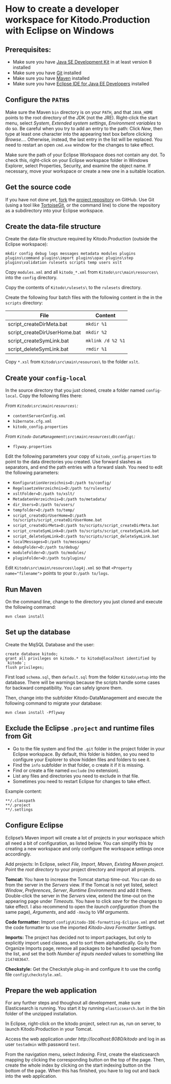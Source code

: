 How to create a developer workspace for Kitodo.Production with Eclipse on Windows
=================================================================================

Prerequisites:
--------------
* Make sure you have [Java SE Development Kit](http://www.oracle.com/technetwork/java/javase/downloads/index.html) in at least version 8 installed
* Make sure you have [Git](https://git-scm.com/downloads) installed
* Make sure you have [Maven](https://maven.apache.org/download.cgi) installed
* Make sure you have [Eclipse IDE for Java EE Developers](https://www.eclipse.org/downloads/) installed


Configure the `PATH`s
---------------------

Make sure the Maven `bin` directory is on your `PATH`, and that `JAVA_HOME` points to the root directory of the JDK (not the JRE). Right-click the start menu, select *System*, *Extended system settings*, *Environment variables* to do so. Be careful when you try to add an entry to the path: Click *New*, then type at least one character into the appearing text box before clicking *Browse…*. Otherwise, instead, the last entry in the list will be replaced. You need to restart an open `cmd.exe` window for the changes to take effect.

Make sure the path of your Eclipse Workspace does not contain any dot. To check this, right-click on your Eclipse workspace folder in Windows Explorer, select Properties, Security, and examine the object name. If necessary, move your workspace or create a new one in a suitable location.


Get the source code
-------------------
If you have not done yet, [fork](https://help.github.com/articles/fork-a-repo/) the [project repository](https://github.com/kitodo/kitodo-production) on GitHub. Use Git (using a tool like [TortoiseGit](https://tortoisegit.org/), or the command line) to clone the repository as a subdirectory into your Eclipse workspace.


Create the data-file structure
------------------------------
Create the data-file structure required by Kitodo.Production (outside the Eclipse workspace):

    mkdir config debug logs messages metadata modules plugins plugins\command plugins\import plugins\opac plugins\step plugins\validation rulesets scripts temp users xslt
	
Copy `modules.xml` and all `kitodo_*.xml` from `Kitodo\src\main\resources\` into the `config` directory.

Copy the contents of `Kitodo\rulesets\` to the `rulesets` directory.

Create the following four batch files with the following content in the in the `scripts` directory:

File                         | Content
---------------------------- | -----------------
script_createDirMeta.bat     | `mkdir %1`
script_createDirUserHome.bat | `mkdir %2`
script_createSymLink.bat     | `mklink /d %2 %1`
script_deleteSymLink.bat     | `rmdir %1`

Copy `*.xsl` from `Kitodo\src\main\resources\` to the folder `xslt`.


Create your `config-local`
--------------------------
In the source directory that you just cloned, create a folder named `config-local`. Copy the following files there:

*From `Kitodo\src\main\resources\`:*
* `contentServerConfig.xml`
* `hibernate.cfg.xml`
* `kitodo_config.properties`

*From `Kitodo-DataManagement\src\main\resources\db\config\`:*
* `flyway.properties`

Edit the following parameters your copy of `kitodo_config.properties` to point to the data directories you created. Use forward slashes as separators, and end the path entries with a forward slash. You need to edit the following parameters:
* `KonfigurationVerzeichnis=D:/path to/config/`
* `RegelsaetzeVerzeichnis=D:/path to/rulesets/`
* `xsltFolder=D:/path to/xslt/`
* `MetadatenVerzeichnis=D:/path to/metadata/`
* `dir_Users=D:/path to/users/`
* `tempfolder=D:/path to/temp/`
* `script_createDirUserHome=D:/path to/scripts/script_createDirUserHome.bat`
* `script_createDirMeta=D:/path to/scripts/script_createDirMeta.bat`
* `script_createSymLink=D:/path to/scripts/script_createSymLink.bat`
* `script_deleteSymLink=D:/path to/scripts/script_deleteSymLink.bat`
* `localMessages=D:/path to/messages/`
* `debugFolder=D:/path to/debug/`
* `moduleFolder=D:/path to/modules/`
* `pluginFolder=D:/path to/plugins/`

Edit `Kitodo\src\main\resources\log4j.xml` so that `<Property name="filename">` points to your `D:/path to/logs`.


Run Maven
---------
On the command line, change to the directory you just cloned and execute the following command:

    mvn clean install


Set up the database
-------------------
Create the MqSQL Database and the user:

    create database kitodo;
    grant all privileges on kitodo.* to kitodo@localhost identified by ´kitodo´;
    flush privileges;
	
First load `schema.sql`, then `default.sql` from the folder `Kitodo\setup` into the database. There will be warnings because the scripts handle some cases for backward compatibility. You can safely ignore them.

Then, change into the subfolder Kitodo-DataManagement and execute the following command to migrate your database:

    mvn clean install -Pflyway


Exclude the Eclipse `.project` and runtime files from Git
---------------------------------------------------------

 * Go to the file system and find the `.git` folder in the project folder in your Eclipse workspace. By default, this folder is hidden, so you need to configure your Explorer to show hidden files and folders to see it.
 * Find the `info` subfolder in that folder, o create it if it is missing.
 * Find or create a file named `exclude` (no extension).
 * List any files and directories you need to exclude in that file.
 * Sometimes you need to restart Eclipse for changes to take effect.
 
Example content:
```
**/.classpath
**/.project
**/.settings
```


Configure Eclipse
-----------------
Eclipse’s Maven import will create a lot of projects in your workspace which all need a bit of configuration, as listed below. You can simplify this by creating a new workspace and only configure the workspace settings once accordingly.

Add projects: In Eclipse, select *File*, *Import*, *Maven*, *Existing Maven project*. Point the *root directory* to your project directory and import all projects.

**Tomcat:** You have to increase the Tomcat startup time-out. You can do so from the server in the *Servers* view. If the Tomcat is not yet listed, select *Window*, *Preferences*, *Server*, *Runtime Environments* and add it there. Double-click the server in the *Servers* view, extend the time-out on the appearing page under *Timeouts*. You have to click *save* for the changes to take effect. I also recommend to open the *launch configuration* (from the same page), *Arguments*, and add `-Xmx3g` to *VM arguments*.

**Code formatter:** Import `config\Kitodo-IDE-formatting-Eclipse.xml` and set the code formatter to use the imported *Kitodo-Java Formatter Settings*.

**Imports:** The project has decided not to import packages, but only to explicitly import used classes, and to sort them alphabetically. Go to the Organize Imports page, remove all packages to be handled specially from the list, and set the both *Number of inputs needed* values to something like `2147483647`.

**Checkstyle:** Get the Checkstyle plug-in and configure it to use the config file `config\checkstyle.xml`.

Prepare the web application
---------------------------
For any further steps and thoughout all development, make sure Elasticsearch is running. You start it by running `elasticsearch.bat` in the bin folder of the unzipped installation.

In Eclipse, right-click on the kitodo project, select run as, run on server, to launch Kitodo.Production in your Tomcat.

Access the web application under *http://<i></i>localhost:8080/kitodo* and log in as user `testadmin` with password `test`.

From the navigation menu, select *Indexing*. First, create the elasticsearch mapping by clicking the corresponding button on the top of the page. Then, create the whole index by clicking on the start indexing button on the bottom of the page. When this has finished, you have to log out and back into the web application.
